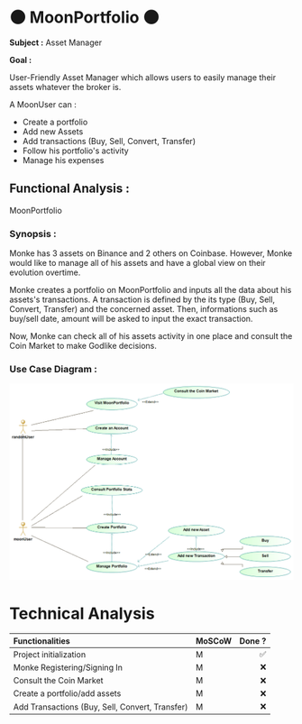 # :new_moon: MoonPortfolio :new_moon: 

__Subject :__ Asset Manager

__Goal :__ 

User-Friendly Asset Manager which allows users to easily manage their assets whatever the broker is.

A MoonUser can :
* Create a portfolio
* Add new Assets
* Add transactions (Buy, Sell, Convert, Transfer)
* Follow his portfolio's activity
* Manage his expenses

## Functional Analysis :
MoonPortfolio
### Synopsis :
 
Monke has 3 assets on Binance and 2 others on Coinbase. However, Monke would like to manage all of his assets and have a global view on their evolution overtime.

Monke creates a portfolio on MoonPortfolio and inputs all the data about his assets's transactions.
A transaction is defined by the its type (Buy, Sell, Convert, Transfer) and the concerned asset. Then, informations such as buy/sell date, amount will be asked to input the exact transaction.

Now, Monke can check all of his assets activity in one place and consult the Coin Market to make Godlike decisions.


### Use Case Diagram :
![](documentation/UseCase.PNG "Use Case Diagram")

# Technical Analysis

| Functionalities                                 | MoSCoW | Done ? |
| :--------------------                           | ------ | -----: |
| Project initialization                          | M |:white_check_mark:|
| Monke Registering/Signing In                    | M |:x:|
| Consult the Coin Market                         | M |:x:|
| Create a portfolio/add assets                   | M |:x:|
| Add Transactions (Buy, Sell, Convert, Transfer) | M |:x:|

